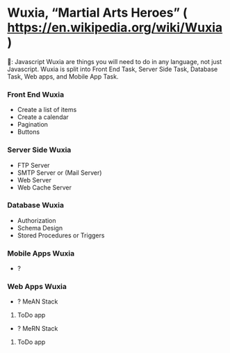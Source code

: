 # Wuxia, “Martial Arts Heroes” ( https://en.wikipedia.org/wiki/Wuxia )
:notebook:: Javascript Wuxia are things you will need to do in any language, not just Javascript. Wuxia is split into Front End Task, Server Side Task, Database Task, Web apps, and Mobile App Task.

### Front End Wuxia
- Create a list of items
- Create a calendar
- Pagination
- Buttons
### Server Side Wuxia
- FTP Server
- SMTP Server or (Mail Server)
- Web Server
- Web Cache Server
### Database Wuxia
- Authorization
- Schema Design
- Stored Procedures or Triggers
### Mobile Apps Wuxia
- ?
### Web Apps Wuxia
- ? MeAN Stack
1. ToDo app
- ? MeRN Stack
1. ToDo app

